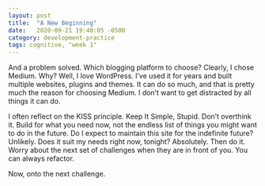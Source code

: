 ```yaml
---
layout: post
title:  "A New Beginning"
date:   2020-09-21 19:40:05 -0500
category: development-practice
tags: cognitive, "week 1"
---
```


And a problem solved. Which blogging platform to choose? Clearly, I chose Medium. Why? Well, I love WordPress. I’ve used it for years and built multiple websites, plugins and themes. It can do so much, and that is pretty much the reason for choosing Medium. I don’t want to get distracted by all things it can do.

I often reflect on the KISS principle. Keep It Simple, Stupid. Don’t overthink it. Build for what you need now, not the endless list of things you might want to do in the future. Do I expect to maintain this site for the indefinite future? Unlikely. Does it suit my needs right now, tonight? Absolutely. Then do it. Worry about the next set of challenges when they are in front of you. You can always refactor.

Now, onto the next challenge.